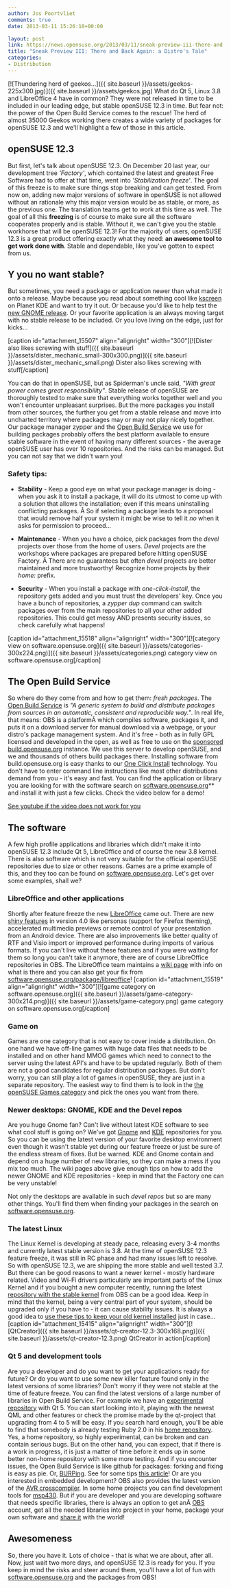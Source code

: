 ```yaml
---
author: Jos Poortvliet
comments: true
date: 2013-03-11 15:26:10+00:00

layout: post
link: https://news.opensuse.org/2013/03/11/sneak-preview-iii-there-and-back-again-a-distros-tale/
title: "Sneak Preview III: There and Back Again: a Distro's Tale"
categories:
- Distribution
---
```

[![Thundering herd of geekos...]({{ site.baseurl }}/assets/geekos-225x300.jpg)]({{ site.baseurl }}/assets/geekos.jpg) What do Qt 5, Linux 3.8 and LibreOffice 4 have in common? They were not released in time to be included in our leading edge, but stable openSUSE 12.3 in time. But fear not: the power of the Open Build Service comes to the rescue! The herd of almost 35000 Geekos working there creates a wide variety of packages for openSUSE 12.3 and we'll highlight a few of those in this article.<!-- more -->


## openSUSE 12.3


But first, let's talk about openSUSE 12.3. On December 20 last year, our development tree _'Factory'_, which contained the latest and greatest Free Software had to offer at that time, went into _'Stabilization freeze'_. The goal of this freeze is to make sure things stop breaking and can get tested. From now on, adding new major versions of software in openSUSE is not allowed without an rationale why this major version would be as stable, or more, as the previous one. The translation teams get to work at this time as well. The goal of all this **freezing** is of course to make sure all the software cooperates properly and is stable. Without it, we can't give you the stable workhorse that will be openSUSE 12.3! For the majority of users, openSUSE 12.3 is a great product offering exactly what they need: **an awesome tool to get work done with**. Stable and dependable, like you've gotten to expect from us.


## Y you no want stable?


But sometimes, you need a package or application newer than what made it onto a release. Maybe because you read about something cool like [kscreen](http://www.afiestas.org/kscreen-supporting-the-old-and-new-xrandr1-1-backend/) on Planet KDE and want to try it out. Or because you'd like to help test the [new GNOME release](https://help.gnome.org/misc/release-notes/3.8). Or your favorite application is an always moving target with no stable release to be included. Or you love living on the edge, just for kicks...

[caption id="attachment_15507" align="alignright" width="300"][![Dister also likes screwing with stuff]({{ site.baseurl }}/assets/dister_mechanic_small-300x300.png)]({{ site.baseurl }}/assets/dister_mechanic_small.png) Dister also likes screwing with stuff[/caption]

You can do that in openSUSE, but as Spiderman's uncle said, _"With great power comes great responsibility"_. Stable release of openSUSE are thoroughly tested to make sure that everything works together well and you won't encounter unpleasant surprises. But the more packages you install from other sources, the further you get from a stable release and move into uncharted territory where packages may or may not play nicely together. Our package manager zypper and the [Open Build Service](http://openbuildservice.org) we use for building packages probably offers the best platform available to ensure stable software in the event of having many different sources - the average openSUSE user has over 10 repositories. And the risks can be managed. But you can not say that we didn't warn you!


### Safety tips:





	
  * **Stability** - Keep a good eye on what your package manager is doing - when you ask it to install a package, it will do its utmost to come up with a solution that allows the installation; even if this means uninstalling conflicting packages. Â So if selecting a package leads to a proposal that would remove half your system it might be wise to tell it _no_ when it asks for permission to proceed...

	
  * **Maintenance** - When you have a choice, pick packages from the _devel_ projects over those from the home of users. _Devel_ projects are the workshops where packages are prepared before hitting openSUSE Factory. Â There are no guarantees but often _devel_ projects are better maintained and more trustworthy! Recognize home projects by their _home:_ prefix.

	
  * **Security** - When you install a package with _one-click-install_, the repository gets added and you must trust the developers' key. Once you have a bunch of repositories, a _zypper dup_ command can switch packages over from the main repositories to all your other added repositories. This could get messy AND presents security issues, so check carefully what happens!


[caption id="attachment_15518" align="alignright" width="300"][![category view on software.opensuse.org]({{ site.baseurl }}/assets/categories-300x224.png)]({{ site.baseurl }}/assets/categories.png) category view on software.opensuse.org[/caption]



## The Open Build Service


So where do they come from and how to get them: _fresh packages_. The [Open Build Service](http://openbuildservice.org) is _"A generic system to build and distribute packages from sources in an automatic, consistent and reproducible way."_. In real life, that means: OBS is a platformÂ which compiles software, packages it, and puts it on a download server for manual download via a webpage, or your distro's package management system. And it's free - both as in fully GPL licensed and developed in the open, as well as free to use on the [sponsored](https://en.opensuse.org/Sponsors) [build.opensuse.org](http://build.opensuse.org) instance. We use this server to develop openSUSE, and we and thousands of others build packages there. Installing software from build.opensuse.org is easy thanks to our [One Click Install](http://en.opensuse.org/openSUSE:One_Click_Install) technology. You don't have to enter command line instructions like most other distributions demand from you - it's easy and fast. You can find the application or library you are looking for with the software search on [software.opensuse.org](http://software.opensuse.org/packages/)** and install it with just a few clicks. Check the video below for a demo!

[See youtube if the video does not work for you](http://www.youtube.com/watch?v=hmW0156G810)


## The software


A few high profile applications and libraries which didn't make it into openSUSE 12.3 include Qt 5, LibreOffice and of course the new 3.8 kernel. There is also software which is not very suitable for the official openSUSE repositories due to size or other reasons. Games are a prime example of this, and they too can be found on [software.opensuse.org](http://software.opensuse.org/packages). Let's get over some examples, shall we?


### LibreOffice and other applications


Shortly after feature freeze the new [LibreOffice](http://www.libreoffice.org/) came out. There are new [shiny features](http://www.libreoffice.org/download/4-0-new-features-and-fixes) in version 4.0 like personas (support for Firefox theming), accelerated multimedia previews or remote control of your presentation from an Android device. There are also improvements like better quality of RTF and Visio import or improved performance during imports of various formats. If you can't live without these features and if you were waiting for them so long you can't take it anymore, there are of course LibreOffice repositories in OBS. The LibreOffice team maintains a [wiki page](http://en.opensuse.org/LibreOffice#Update_to_Latest_Version) with info on what is there and you can also get your fix from [software.opensuse.org/package/libreoffice](http://software.opensuse.org/package/libreoffice)!
[caption id="attachment_15519" align="alignright" width="300"][![game category on software.opensuse.org]({{ site.baseurl }}/assets/game-category-300x214.png)]({{ site.baseurl }}/assets/game-category.png) game category on software.opensuse.org[/caption]



### Game on


Games are one category that is not easy to cover inside a distribution. On one hand we have off-line games with huge data files that needs to be installed and on other hand MMOG games which need to connect to the server using the latest API's and have to be updated regularly. Both of them are not a good candidates for regular distribution packages. But don't worry, you can still play a lot of games in openSUSE, they are just in a separate repository. The easiest way to find them is to look in the [the openSUSE Games category](http://software.opensuse.org/packages/Games) and pick the ones you want from there.



### Newer desktops: GNOME, KDE and the Devel repos


Are you huge Gnome fan? Can't live without latest KDE software to see what cool stuff is going on? We've got [Gnome](http://en.opensuse.org/GNOME_repositories) and [KDE](http://en.opensuse.org/KDE_repositories) repositories for you. So you can be using the latest version of your favorite desktop environment even though it wasn't stable yet during our feature freeze or just be sure of the endless stream of fixes. But be warned. KDE and Gnome contain and depend on a huge number of new libraries, so they can make a mess if you mix too much. The wiki pages above give enough tips on how to add the newer GNOME and KDE repositories - keep in mind that the Factory one can be very unstable!

Not only the desktops are available in such _devel repos_ but so are many other things. You'll find them when finding your packages in the search on [software.opensuse.org](http://software.opensuse.org/).


### The latest Linux


The Linux Kernel is developing at steady pace, releasing every 3-4 months and currently latest stable version is 3.8. At the time of openSUSE 12.3 feature freeze, it was still in RC phase and had many issues left to resolve. So with openSUSE 12.3, we are shipping the more stable and well tested 3.7. But there can be good reasons to want a newer kernel - mostly hardware related. Video and Wi-Fi drivers particularly are important parts of the Linux Kernel and if you bought a new computer recently, running the latest [repository with the stable kernel](http://kernel.opensuse.org/packages/stable) from OBS can be a good idea. Keep in mind that the kernel, being a very central part of your system, should be upgraded only if you have to - it can cause stability issues. It is always a good idea to [use these tips to keep your old kernel installed](http://en.opensuse.org/SDB:Keep_multiple_kernel_versions) just in case...
[caption id="attachment_15415" align="alignright" width="300"][![QtCreator]({{ site.baseurl }}/assets/qt-creator-12.3-300x168.png)]({{ site.baseurl }}/assets/qt-creator-12.3.png) QtCreator in action[/caption]



### Qt 5 and development tools


Are you a developer and do you want to get your applications ready for future? Or do you want to use some new killer feature found only in the latest versions of some libraries? Don't worry if they were not stable at the time of feature freeze. You can find the latest versions of a large number of libraries in Open Build Service. For example we have an [experimental repository](http://en.opensuse.org/KDE_repositories#Qt_5.0_Development_Snapshots) with Qt 5. You can start looking into it, playing with the newest QML and other features or check the promise made by the qt-project that upgrading from 4 to 5 will be easy. If you search hard enough, you'll be able to find that somebody is already testing Ruby 2.0 in his [home repository](http://software.opensuse.org/package/ruby20). Yes, a home repository, so highly experimental, can be broken and can contain serious bugs. But on the other hand, you can expect, that if there is a work in progress, it is just a matter of time before it ends up in some better non-home repository with some more testing. And if you encounter issues, the Open Build Service is like github for packages: forking and fixing is easy as pie. Or, [BURPing](https://lizards.opensuse.org/2011/05/16/have-you-burped-yet-today/). See for some tips [this article](https://news.opensuse.org/2011/09/27/get-your-package-in-factory-for-12-1/)! Or are you interested in embedded development? OBS also provides the latest version of the [AVR crosscompiler](http://software.opensuse.org/package/avr-libc-gcc47). In some home projects you can find development tools for [msp430](http://software.opensuse.org/package/cross-msp430-gcc). But if you are developer and you are developing software that needs specific libraries, there is always an option to get anÂ [OBS](http://build.opensuse.org) account, get all the needed libraries into project in your home, package your own software and [share it](http://openbuildservice.org/help/manuals/obs-best-practices/cha.obs.best-practices.upstream.html) with the world!


## Awesomeness


So, there you have it. Lots of choice - that is what we are about, after all. Now, just wait two more days, and openSUSE 12.3 is ready for you. If you keep in mind the risks and steer around them, you'll have a lot of fun with [software.opensuse.org](http://software.opensuse.org/packages) and the packages from OBS!		
